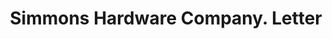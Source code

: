 ---
doi: 10.7916/D8WW8VR9
date_other: '1914'
date_other_textual: '1914'
form: correspondence
genre:
- Letters (correspondence)
name:
- Simmons Hardware Company
object_in_context_url: https://biggert.cul.columbia.edu/items/view/ave_biggert_00658
subject_hierarchical_geographic:
- Minneapolis, Minnesota, United States
subject_name:
- Simmons Hardware Company
title: Simmons Hardware Company. Letter
sort_title: Simmons Hardware Company. Letter
call_number: ave_biggert_00658
coordinates:
- 44.983333333333334,-93.26666666666667
pid: ave_biggert_00658
identifiers: ave_biggert_00658
thumbnail: false
permalink: /biggert/ave_biggert_00658/
layout: iiif-image-page
---